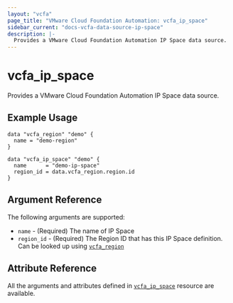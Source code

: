 ```yaml
---
layout: "vcfa"
page_title: "VMware Cloud Foundation Automation: vcfa_ip_space"
sidebar_current: "docs-vcfa-data-source-ip-space"
description: |-
  Provides a VMware Cloud Foundation Automation IP Space data source.
---
```


# vcfa\_ip\_space

Provides a VMware Cloud Foundation Automation IP Space data source.

## Example Usage

```hcl
data "vcfa_region" "demo" {
  name = "demo-region"
}

data "vcfa_ip_space" "demo" {
  name      = "demo-ip-space"
  region_id = data.vcfa_region.region.id
}
```

## Argument Reference

The following arguments are supported:

* `name` - (Required) The name of IP Space
* `region_id` - (Required) The Region ID that has this IP Space definition. Can be looked up using
  [`vcfa_region`](/providers/vmware/vcfa/latest/docs/data-sources/region)

## Attribute Reference

All the arguments and attributes defined in
[`vcfa_ip_space`](/providers/vmware/vcfa/latest/docs/resources/ip_space) resource are available.
